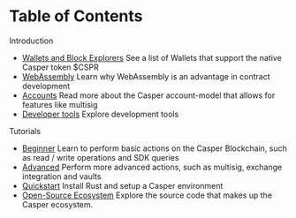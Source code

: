 # Table of Contents

Introduction
  - [Wallets and Block Explorers](./build-on-casper/introduction.md#wallets)
  See a list of Wallets that support the native Casper token $CSPR
  - [WebAssembly](./build-on-casper/introduction.md#developer-friendly-language)
  Learn why WebAssembly is an advantage in contract development
  - [Accounts](./build-on-casper/introduction.md#powerful-accounts)
  Read more about the Casper account-model that allows for features like multisig
  - [Developer tools](./build-on-casper/introduction.md#development-tools)
  Explore development tools

Tutorials
  - [Beginner](./tutorials/beginner/index.md)
  Learn to perform basic actions on the Casper Blockchain, such as read / write operations and SDK queries
  - [Advanced](./tutorials/advanced/index.md)
  Perform more advanced actions, such as multisig, exchange integration and vaults
  - [Quickstart](./quick-start.md)
  Install Rust and setup a Casper environment 
  - [Open-Source Ecosystem](./build-on-casper/casper-open-source-software.md)
  Explore the source code that makes up the Casper ecosystem.
